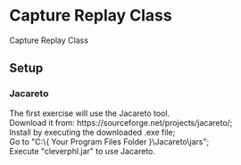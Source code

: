 # Capture Replay Class
Capture Replay Class


## Setup

### Jacareto
<p>The first exercise will use the Jacareto tool.<br>
Download it from: https://sourceforge.net/projects/jacareto/;<br>
Install by executing the downloaded .exe file;<br>
Go to "C:\{ Your Program Files Folder }\Jacareto\jars";<br>
Execute "cleverphl.jar" to use Jacareto.</p>


### 
